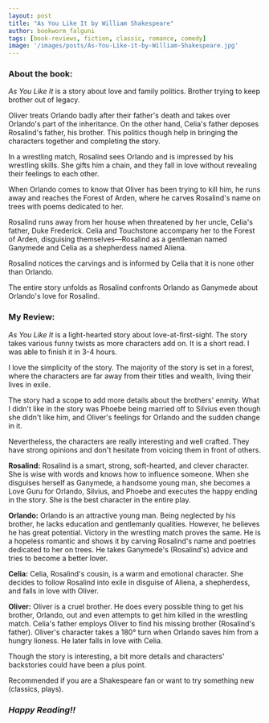 ```yaml
---
layout: post
title: "As You Like It by William Shakespeare"
author: bookworm_falguni
tags: [book-reviews, fiction, classic, romance, comedy]
image: '/images/posts/As-You-Like-it-by-William-Shakespeare.jpg'
---
```


### **About the book:**
*As You Like It* is a story about love and family politics. Brother trying to keep brother out of legacy.

Oliver treats Orlando badly after their father's death and takes over Orlando's part of the inheritance. On the other hand, Celia's father deposes Rosalind's father, his brother. This politics though help in bringing the characters together and completing the story.

In a wrestling match, Rosalind sees Orlando and is impressed by his wrestling skills. She gifts him a chain, and they fall in love without revealing their feelings to each other.

When Orlando comes to know that Oliver has been trying to kill him, he runs away and reaches the Forest of Arden, where he carves Rosalind's name on trees with poems dedicated to her.

Rosalind runs away from her house when threatened by her uncle, Celia's father, Duke Frederick. Celia and Touchstone accompany her to the Forest of Arden, disguising themselves—Rosalind as a gentleman named Ganymede and Celia as a shepherdess named Aliena.

Rosalind notices the carvings and is informed by Celia that it is none other than Orlando.

The entire story unfolds as Rosalind confronts Orlando as Ganymede about Orlando's love for Rosalind.

### **My Review:**
*As You Like It* is a light-hearted story about love-at-first-sight. The story takes various funny twists as more characters add on. It is a short read. I was able to finish it in 3-4 hours.

I love the simplicity of the story. The majority of the story is set in a forest, where the characters are far away from their titles and wealth, living their lives in exile.

The story had a scope to add more details about the brothers' enmity. What I didn't like in the story was Phoebe being married off to Silvius even though she didn't like him, and Oliver's feelings for Orlando and the sudden change in it.

Nevertheless, the characters are really interesting and well crafted. They have strong opinions and don't hesitate from voicing them in front of others.

**Rosalind:** Rosalind is a smart, strong, soft-hearted, and clever character. She is wise with words and knows how to influence someone. When she disguises herself as Ganymede, a handsome young man, she becomes a Love Guru for Orlando, Silvius, and Phoebe and executes the happy ending in the story. She is the best character in the entire play.

**Orlando:** Orlando is an attractive young man. Being neglected by his brother, he lacks education and gentlemanly qualities. However, he believes he has great potential. Victory in the wrestling match proves the same. He is a hopeless romantic and shows it by carving Rosalind's name and poetries dedicated to her on trees. He takes Ganymede's (Rosalind's) advice and tries to become a better lover.

**Celia:** Celia, Rosalind's cousin, is a warm and emotional character. She decides to follow Rosalind into exile in disguise of Aliena, a shepherdess, and falls in love with Oliver.

**Oliver:** Oliver is a cruel brother. He does every possible thing to get his brother, Orlando, out and even attempts to get him killed in the wrestling match. Celia's father employs Oliver to find his missing brother (Rosalind's father). Oliver's character takes a 180° turn when Orlando saves him from a hungry lioness. He later falls in love with Celia.

Though the story is interesting, a bit more details and characters' backstories could have been a plus point.

Recommended if you are a Shakespeare fan or want to try something new (classics, plays).
### ***Happy Reading!!***
